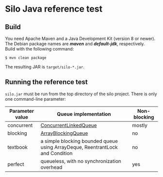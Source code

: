 # Silo Java reference test

## Build

You need Apache Maven and a Java Development Kit (version 8 or newer). The Debian package names are ***maven*** and ***default-jdk***, respectively.  
Build with the following command:

`$ mvn clean package`

The resulting JAR is `target/silo-*.jar`.

## Running the reference test

`silo.jar` must be run from the top directory of the silo project. There is only one command-line parameter:

| Parameter value | Queue implementation | Non-blocking |
|---|---|---|
| concurrent | [ConcurrentLinkedQueue](https://docs.oracle.com/en/java/javase/21/docs/api/java.base/java/util/concurrent/ConcurrentLinkedQueue.html) | mostly |
| blocking | [ArrayBlockingQueue](https://docs.oracle.com/en/java/javase/21/docs/api/java.base/java/util/concurrent/ArrayBlockingQueue.html) | no |
| textbook | a simple blocking bounded queue using ArrayDeque, ReentrantLock and Condition | no |
| perfect | queueless, with no synchronization overhead | yes |
